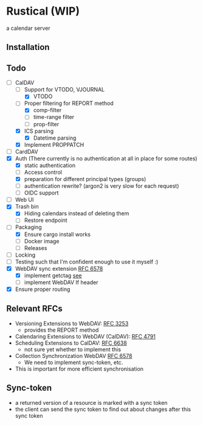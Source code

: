 # Rustical (WIP)

a calendar server

## Installation

## Todo

- [ ] CalDAV
  - [ ] Support for VTODO, VJOURNAL
    - [x] VTODO
  - [ ] Proper filtering for REPORT method
    - [x] comp-filter
    - [ ] time-range filter
    - [ ] prop-filter
  - [x] ICS parsing
    - [x] Datetime parsing
  - [x] Implement PROPPATCH
- [ ] CardDAV
- [x] Auth (There currently is no authentication at all in place for some routes)
  - [x] static authentication
  - [ ] Access control
  - [x] preparation for different principal types (groups)
  - [ ] authentication rewrite? (argon2 is very slow for each request)
  - [ ] OIDC support
- [ ] Web UI
- [x] Trash bin
  - [x] Hiding calendars instead of deleting them
  - [ ] Restore endpoint
- [ ] Packaging
  - [x] Ensure cargo install works
  - [ ] Docker image
  - [ ] Releases
- [ ] Locking
- [ ] Testing such that I'm confident enough to use it myself :)
- [x] WebDAV sync extension [RFC 6578](https://www.rfc-editor.org/rfc/rfc6578)
  - [x] implement getctag [see](https://github.com/apple/ccs-calendarserver/blob/master/doc/Extensions/caldav-ctag.txt)
  - [ ] implement WebDAV If header
- [x] Ensure proper routing

## Relevant RFCs

- Versioning Extensions to WebDAV: [RFC 3253](https://datatracker.ietf.org/doc/html/rfc3253)
  - provides the REPORT method
- Calendaring Extensions to WebDAV (CalDAV): [RFC 4791](https://datatracker.ietf.org/doc/html/rfc4791)
- Scheduling Extensions to CalDAV: [RFC 6638](https://datatracker.ietf.org/doc/html/rfc6638)
  - not sure yet whether to implement this
- Collection Synchronization WebDAV [RFC 6578](https://datatracker.ietf.org/doc/html/rfc6578)
  - We need to implement sync-token, etc.
- This is important for more efficient synchronisation

## Sync-token

- a returned version of a resource is marked with a sync token
- the client can send the sync token to find out about changes after this sync token
